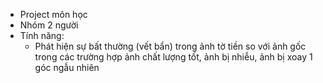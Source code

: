 - Project môn học
- Nhóm 2 người
- Tính năng: 
  - Phát hiện sự bất thường (vết bẩn) trong ảnh tờ tiền so với ảnh gốc trong các trường hợp ảnh chất lượng tốt, ảnh bị nhiễu, ảnh bị xoay 1 góc ngẫu nhiên
  
